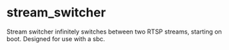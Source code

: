 # stream_switcher
Stream switcher infinitely switches between two RTSP streams, starting on boot. Designed for use with a sbc.
